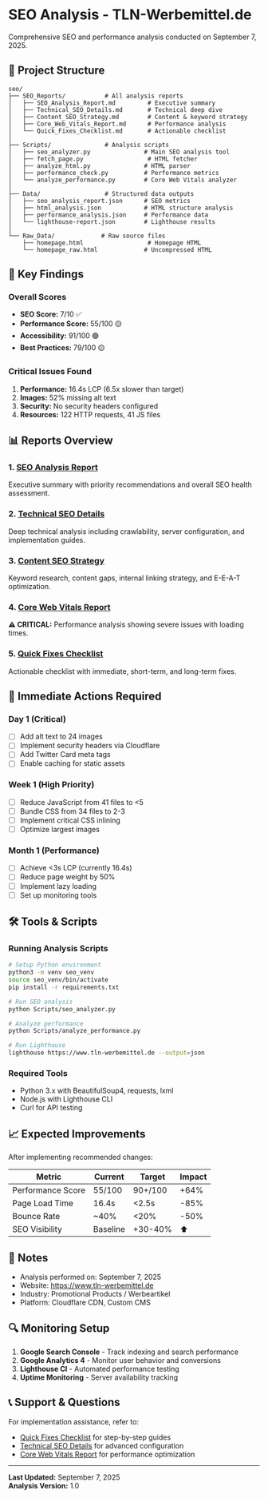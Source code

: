 # SEO Analysis - TLN-Werbemittel.de

Comprehensive SEO and performance analysis conducted on September 7, 2025.

## 📁 Project Structure

```
seo/
├── SEO_Reports/           # All analysis reports
│   ├── SEO_Analysis_Report.md         # Executive summary
│   ├── Technical_SEO_Details.md       # Technical deep dive
│   ├── Content_SEO_Strategy.md        # Content & keyword strategy
│   ├── Core_Web_Vitals_Report.md      # Performance analysis
│   └── Quick_Fixes_Checklist.md       # Actionable checklist
│
├── Scripts/               # Analysis scripts
│   ├── seo_analyzer.py               # Main SEO analysis tool
│   ├── fetch_page.py                  # HTML fetcher
│   ├── analyze_html.py               # HTML parser
│   ├── performance_check.py          # Performance metrics
│   └── analyze_performance.py        # Core Web Vitals analyzer
│
├── Data/                  # Structured data outputs
│   ├── seo_analysis_report.json      # SEO metrics
│   ├── html_analysis.json            # HTML structure analysis
│   ├── performance_analysis.json     # Performance data
│   └── lighthouse-report.json        # Lighthouse results
│
└── Raw_Data/             # Raw source files
    ├── homepage.html                  # Homepage HTML
    └── homepage_raw.html             # Uncompressed HTML

```

## 🎯 Key Findings

### Overall Scores
- **SEO Score:** 7/10 ✅
- **Performance Score:** 55/100 🟡
- **Accessibility:** 91/100 🟢
- **Best Practices:** 79/100 🟡

### Critical Issues Found
1. **Performance:** 16.4s LCP (6.5x slower than target)
2. **Images:** 52% missing alt text
3. **Security:** No security headers configured
4. **Resources:** 122 HTTP requests, 41 JS files

## 📊 Reports Overview

### 1. [SEO Analysis Report](SEO_Reports/SEO_Analysis_Report.md)
Executive summary with priority recommendations and overall SEO health assessment.

### 2. [Technical SEO Details](SEO_Reports/Technical_SEO_Details.md)
Deep technical analysis including crawlability, server configuration, and implementation guides.

### 3. [Content SEO Strategy](SEO_Reports/Content_SEO_Strategy.md)
Keyword research, content gaps, internal linking strategy, and E-E-A-T optimization.

### 4. [Core Web Vitals Report](SEO_Reports/Core_Web_Vitals_Report.md)
**⚠️ CRITICAL:** Performance analysis showing severe issues with loading times.

### 5. [Quick Fixes Checklist](SEO_Reports/Quick_Fixes_Checklist.md)
Actionable checklist with immediate, short-term, and long-term fixes.

## 🚨 Immediate Actions Required

### Day 1 (Critical)
- [ ] Add alt text to 24 images
- [ ] Implement security headers via Cloudflare
- [ ] Add Twitter Card meta tags
- [ ] Enable caching for static assets

### Week 1 (High Priority)
- [ ] Reduce JavaScript from 41 files to <5
- [ ] Bundle CSS from 34 files to 2-3
- [ ] Implement critical CSS inlining
- [ ] Optimize largest images

### Month 1 (Performance)
- [ ] Achieve <3s LCP (currently 16.4s)
- [ ] Reduce page weight by 50%
- [ ] Implement lazy loading
- [ ] Set up monitoring tools

## 🛠 Tools & Scripts

### Running Analysis Scripts

```bash
# Setup Python environment
python3 -m venv seo_venv
source seo_venv/bin/activate
pip install -r requirements.txt

# Run SEO analysis
python Scripts/seo_analyzer.py

# Analyze performance
python Scripts/analyze_performance.py

# Run Lighthouse
lighthouse https://www.tln-werbemittel.de --output=json
```

### Required Tools
- Python 3.x with BeautifulSoup4, requests, lxml
- Node.js with Lighthouse CLI
- Curl for API testing

## 📈 Expected Improvements

After implementing recommended changes:

| Metric | Current | Target | Impact |
|--------|---------|--------|--------|
| Performance Score | 55/100 | 90+/100 | +64% |
| Page Load Time | 16.4s | <2.5s | -85% |
| Bounce Rate | ~40% | <20% | -50% |
| SEO Visibility | Baseline | +30-40% | ⬆️ |

## 📝 Notes

- Analysis performed on: September 7, 2025
- Website: https://www.tln-werbemittel.de
- Industry: Promotional Products / Werbeartikel
- Platform: Cloudflare CDN, Custom CMS

## 🔍 Monitoring Setup

1. **Google Search Console** - Track indexing and search performance
2. **Google Analytics 4** - Monitor user behavior and conversions
3. **Lighthouse CI** - Automated performance testing
4. **Uptime Monitoring** - Server availability tracking

## 📞 Support & Questions

For implementation assistance, refer to:
- [Quick Fixes Checklist](SEO_Reports/Quick_Fixes_Checklist.md) for step-by-step guides
- [Technical SEO Details](SEO_Reports/Technical_SEO_Details.md) for advanced configuration
- [Core Web Vitals Report](SEO_Reports/Core_Web_Vitals_Report.md) for performance optimization

---

**Last Updated:** September 7, 2025  
**Analysis Version:** 1.0